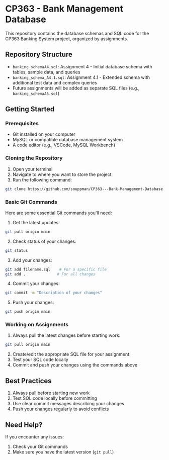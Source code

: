 # CP363 - Bank Management Database

This repository contains the database schemas and SQL code for the CP363 Banking System project, organized by assignments.

## Repository Structure

- `banking_schemaA4.sql`: Assignment 4 - Initial database schema with tables, sample data, and queries
- `banking_schema_A4.1.sql`: Assignment 4.1 - Extended schema with additional test data and complex queries
- Future assignments will be added as separate SQL files (e.g., `banking_schemaA5.sql`)

## Getting Started

### Prerequisites
- Git installed on your computer
- MySQL or compatible database management system
- A code editor (e.g., VSCode, MySQL Workbench)

### Cloning the Repository

1. Open your terminal
2. Navigate to where you want to store the project
3. Run the following command:
```bash
git clone https://github.com/souppman/CP363---Bank-Management-Database.git
```

### Basic Git Commands

Here are some essential Git commands you'll need:

1. Get the latest updates:
```bash
git pull origin main
```

2. Check status of your changes:
```bash
git status
```

3. Add your changes:
```bash
git add filename.sql    # For a specific file
git add .              # For all changes
```

4. Commit your changes:
```bash
git commit -m "Description of your changes"
```

5. Push your changes:
```bash
git push origin main
```

### Working on Assignments

1. Always pull the latest changes before starting work:
```bash
git pull origin main
```

2. Create/edit the appropriate SQL file for your assignment
3. Test your SQL code locally
4. Commit and push your changes using the commands above

## Best Practices

1. Always pull before starting new work
2. Test SQL code locally before committing
3. Use clear commit messages describing your changes
4. Push your changes regularly to avoid conflicts

## Need Help?

If you encounter any issues:
1. Check your Git commands
2. Make sure you have the latest version (`git pull`)
